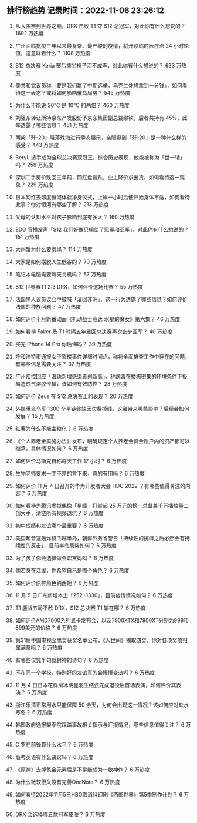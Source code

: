 
## 排行榜趋势 记录时间：2022-11-06 23:26:12
  
  1. 从入围赛到世界之巅，DRX 击败 T1 夺 S12 总冠军，对此你有什么想说的？ 1692 万热度
    
  2. 广州面临抗疫三年以来最复杂、最严峻的疫情，将开设临时医疗点 24 小时轮值，这意味着什么？ 1108 万热度
    
  3. S12 总决赛 Keria 赛后瘫坐椅子泪不成声，对此你有什么想说的？ 633 万热度
    
  4. 美共和党议员称「要是我们赢了中期选举，乌克兰休想拿到一分钱」，如何看待这一表态？或将如何影响俄乌局势？ 545 万热度
    
  5. 为什么不能说 20℃ 是 10℃ 的两倍？ 460 万热度
    
  6. 刘强东转让所持京东产发股份予京东集团副总裁缪钦，后者共持有 45%，此举透露了哪些信息？ 451 万热度
    
  7. 两架「歼-20」降落珠海进行静态展示，亲眼见到「歼-20」是一种什么样的感受？ 443 万热度
    
  8. BeryL 选手成为全球总决赛双冠王，综合历史表现，他能被称为「世一辅」吗？ 258 万热度
    
  9. 深圳二手房价跌回三年前，网红盘普跌，业主降价求出货，如何看待这一现象？ 229 万热度
    
  10. 日本网红去印度恒河体验净身仪式，上岸一小时后便开始身体不适，如何看待此事？你对恒河有哪些了解？ 213 万热度
    
  11. 父母的认知水平对孩子影响到底有多大？ 160 万热度
    
  12. EDG 官推发声「S12 我们好像只输给了冠军和亚军」，对此你有什么想说的？ 151 万热度
    
  13. 大闸蟹为什么要绑绳？ 114 万热度
    
  14. 大家是如何摆脱人生低谷的？ 70 万热度
    
  15. 笔记本电脑需要每天关机吗？ 57 万热度
    
  16. S12 世界赛T1 2:3 DRX，如何评价这场比赛？ 55 万热度
    
  17. 法国黑人议员议会中被喊「滚回非洲」，这一行为透露了哪些信息？如何评价法国的种族问题？ 47 万热度
    
  18. 如何评价十月新番动画《机动战士高达 水星的魔女》第六集？ 46 万热度
    
  19. 如何看待 Faker 及 T1 时隔五年重回总决赛再次止步亚军？ 40 万热度
    
  20. 买完 iPhone 14 Pro 你后悔吗？ 39 万热度
    
  21. 呼和浩特市通报女子坠楼事件详细时间点，称将全面排查工作中存在的问题，有哪些信息需要关注？ 37 万热度
    
  22. 广州疾控回应「海珠新增感染者创新高」，称病毒在楼栋密集的环境条件下极易造成气溶胶传播，该如何有效防控？ 23 万热度
    
  23. 如何评价 Zeus 在 S12 总决赛上的表现？ 20 万热度
    
  24. 外媒曝光乌军 1300 个星链终端因欠费掉线，这会带来哪些影响？后续会如何发展？ 15 万热度
    
  25. 红薯为什么不能主粮化？ 6 万热度
    
  26. 《个人养老金实施办法》发布，明确规定个人养老金资金账户内的资产都可以继承，具体情况如何？ 6 万热度
    
  27. 如何评价马斯克自称每天工作 17 小时？ 6 万热度
    
  28. 生物老师要求一字不差的背下来，真的有用吗？ 6 万热度
    
  29. 如何评价 11 月 4 日召开的华为开发者大会 HDC 2022 ？有哪些值得关注的内容？ 6 万热度
    
  30. 如何看待为腾讯虚拟偶像「星瞳」打赏超 25 万元的榜一总督兼千万播放量二创大手，清空所有视频退坑？ 6 万热度
    
  31. 初中成绩和友谊哪个最重要？ 6 万热度
    
  32. 美国超音速轰炸机飞越半岛，朝鲜外务省警告「持续性的挑衅之后必然会有持续性的反击」，目前半岛局势如何？ 6 万热度
    
  33. 为了孩子你会选择做全职宝妈吗？ 6 万热度
    
  34. 倘若身在江湖，你希望自己是哪个角色？ 6 万热度
    
  35. 如何评价原神角色纳西妲？ 6 万热度
    
  36. 11 月 5 日广东新增本土「252+1330」，目前疫情情况如何？ 6 万热度
    
  37. T1 鏖战五局不敌 DRX，S12 总决赛 T1 输在哪？ 6 万热度
    
  38. 如何评价AMD7000系列显卡发布会，以及7900XTX和7900XT分别为999和899美元的价格？ 6 万热度
    
  39. 第31届中国电视金鹰奖获奖名单公布，《人世间》摘取四奖，你对各项奖项归属满意吗？ 6 万热度
    
  40. 有哪些仅凭半句就封神的诗句？ 6 万热度
    
  41. 不在同一个学校，特别好的友谊真的会慢慢变淡吗？ 6 万热度
    
  42. 11 月 4 日日本花样滑冰明星羽生结弦完成退役后首场表演，如何评价其表演？ 6 万热度
    
  43. 浙江乐清正常用水只能保障 50 余天，为何会出现这一情况？该如何应对缺水寒冬？ 6 万热度
    
  44. 韩国政府通报梨泰院踩踏事故相关指示与汇报情况，哪些信息值得关注？ 6 万热度
    
  45. C 罗在前锋算什么水平？ 6 万热度
    
  46. 高考英语有什么诀窍吗？ 6 万热度
    
  47. 《原神》去掉氪金元素后是不是能成为一款神作？ 6 万热度
    
  48. 为什么微软很久没有完善OneNote？ 6 万热度
    
  49. 如何看待2022年11月5日HBO取消科幻剧《西部世界》第5季制作计划？ 6 万热度
    
  50. DRX 会选择哪五款冠军皮肤？ 6 万热度
    